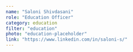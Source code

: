 ```yaml
---
name: "Saloni Shivdasani"
role: "Education Officer"
category: education
filter: "education"
photo: "education-placeholder"
link: "https://www.linkedin.com/in/saloni-s/"
---
```

